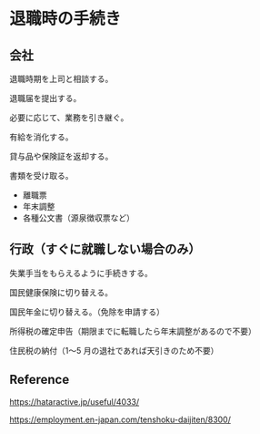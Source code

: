 # 退職時の手続き

## 会社

退職時期を上司と相談する。

退職届を提出する。

必要に応じて、業務を引き継ぐ。

有給を消化する。

貸与品や保険証を返却する。

書類を受け取る。

-   離職票
-   年末調整
-   各種公文書（源泉徴収票など）

## 行政（すぐに就職しない場合のみ）

失業手当をもらえるように手続きする。

国民健康保険に切り替える。

国民年金に切り替える。（免除を申請する）

所得税の確定申告（期限までに転職したら年末調整があるので不要）

住民税の納付（1〜5 月の退社であれば天引きのため不要）

## Reference

https://hataractive.jp/useful/4033/

https://employment.en-japan.com/tenshoku-daijiten/8300/
